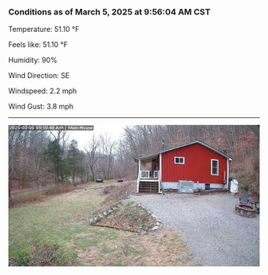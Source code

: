 ### Conditions as of March 5, 2025 at 9:56:04 AM CST 

Temperature: 51.10 &deg;F

Feels like: 51.10 &deg;F

Humidity: 90%

Wind Direction: SE

Windspeed: 2.2 mph

Wind Gust: 3.8 mph

---

<img src="./images/latest.jpeg"/>

